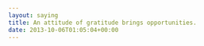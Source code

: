 ```yaml
---
layout: saying
title: An attitude of gratitude brings opportunities.
date: 2013-10-06T01:05:04+00:00
---
```

